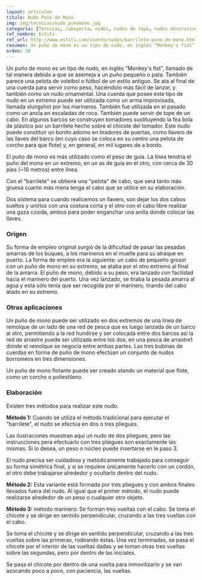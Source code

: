 ```yaml
---
layout: articulos
titulo: Nudo Puño de Mono
img: img/tecnicas/nudo_punomono.jpg
categoria: [Tecnicas, cabuyeria, nudos, nudos de tope, nudos decorativos]
ref_nombre: Estiti
ref_url: http://www.estiti.com/viento/nudos/barrilete-puno-de-mono.html
resumen: Un puño de mono es un tipo de nudo, en inglés “Monkey's fist”, llamado de tal manera debido a que se asemeja a un puño pequeño o pata.
orden: 28
---
```

Un puño de mono es un tipo de nudo, en inglés “Monkey's fist”, llamado de tal manera debido a que se asemeja a un puño pequeño o pata. También parece una pelota de voleibol o fútbol de un estilo antiguo. Se ata al final de una cuerda para servir como peso, haciéndolo más fácil de lanzar, y también como un nudo ornamental. Una cuerda que posee este tipo de nudo en un extremo puede ser utilizada como un arma improvisada, llamada slungshot por los marineros. También fue utilizada en el pasado como un ancla en escaladas de roca. También puede servir de tope de un cabo. En algunos barcos se construyen tomadores sustituyendo la fea bola de plástico por un barrilete hecho sobre el chicote del tomador. Este nudo puede constituir un bonito adorno en tiradores de puertas, como llavero de las llaves del barco (en cuyo caso se coloca en su centro una pelota de corcho para que flote) y, en general, en mil lugares de a bordo.

El puño de mono es más utilizado como el peso de guía. La línea tendría el puño del mono en un extremo, en un as de guía en el otro, con cerca de 30 pies (~10 metros) entre línea.

Con el "barrilete" se obtiene una "pelota" de cabo, que será tanto más gruesa cuanto más mena tenga el cabo que se utilice en su elaboración.

Dos sistema para cuando realicemos un llavero, son dejar los dos cabos sueltos y unirlos con una costura corta y el otro con el cabo libre realizar una gaza cosida, ambos para poder enganchar una anilla donde colocar las llaves.

### Origen

Su forma de empleo original surgió de la dificultad de pasar las pesadas amarras de los buques, a los marineros en el muelle para su atraque en puerto. La forma de empleo era la siguiente: un cabo de pequeño grosor con un puño de mono en su extremo, se ataba por el otro extremo al final de la amarra. El puño de mono, debido a su peso, era lanzado con facilidad hacia el marinero del puerto. Una vez lanzado, se tiraba la pesada amarra al agua y esta sólo tenía que ser recogida por el marinero, tirando del cabo atado en su extremo.

### Otras aplicaciones

Un puño de mono puede ser utilizado en dos extremos de una línea de remolque de un lado de una red de pesca que es luego lanzada de un barco al otro, permitiendo a la red hundirse y ser colocada entre dos barcos así la red de arrastre puede ser utilizada entre los dos, en una pesca de arrastre1 donde el remolque se negocia entre ambas partes. Las tres bobinas de cuerdas en forma de puño de mono efectúan un conjunto de nudos borromeos en tres dimensiones.

Un puño de mono flotante puede ser creado atando un material que flote, como un corcho o poliestileno.

### Elaboración

Existen tres métodos para realizar este nudo.

**Método 1:** Cuando se utiliza el método tradicional para ejecutar el "barrilete", el nudo se efectúa en dos o tres pliegues.

Las ilustraciones muestran aquí un nudo de dos pliegues, pero las instrucciones pera efectuarlo con tres pliegues son exactamente las mismas. Si lo desea, un peso o núcleo puede insertarse en le paso 3.

El nudo precisa ser cuidadosa y metódicamente trabajado para conseguir su forma simétrica final, y si se requiere únicamente hacerlo con un cordón, el otro debe trabajarse alrededor y ocultarlo dentro del nudo.

<div class="center">

<amp-img src="{{site.baseurl}}/img/tecnicas/nudo_punomono1.jpg" width="522" height="204" layout="responsive" alt="{{page.titulo}}" class="rounded"></amp-img>

</div>

**Método 2:** Esta variante está formada por tres pliegues y con ambos finales llevados fuera del nudo. Al igual que el primer método, el nudo puede realizarse alrededor de un peso o cualquier otro objeto.

**Método 3:** método marinero: Se forman tres vueltas con el cabo. Se toma el chicote y se dirige en sentido perpendicular, cruzando a las tres vueltas con el cabo.

Se toma el chicote y se dirige en sentido perpendicular, cruzando a las tres vueltas sobre las primeras, rodeando éstas. Una vez terminadas, se pasa el chicote por el interior de las vueltas dadas y se toman otras tres vueltas sobre las segundas, pero por dentro de las iniciales.

Se pasa el chicote por dentro de una vuelta para inmovilizarlo y se van azocando poco a poco, con paciencia, las vueltas.

<div class="center">

<amp-img src="{{site.baseurl}}/img/tecnicas/nudo_punomono2.jpg" width="522" height="204" layout="responsive" alt="{{page.titulo}}" class="rounded"></amp-img>

</div>